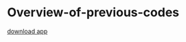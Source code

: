 # Overview-of-previous-codes
<a href="https://github.com/alirezabashi98/Overview-of-previous-codes/raw/master/app.apk">download app</a>

